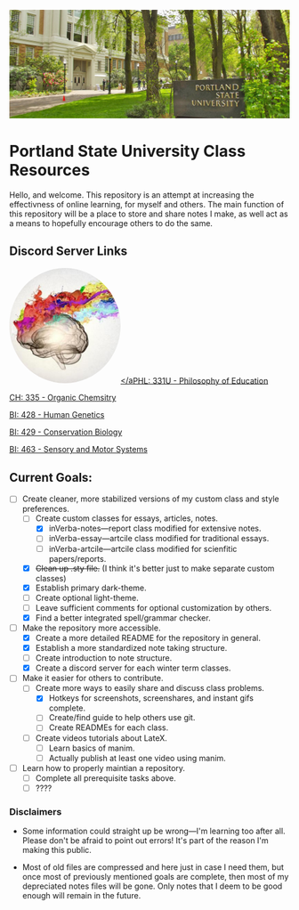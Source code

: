 <p align="center">
  <img src="https://github.com/cullyn-inverba/notes/blob/master/misc/psu.jpg">
</p>

# Portland State University Class Resources
Hello, and welcome. This repository is an attempt at increasing the effectivness of online learning, for myself and others. The main function of this repository will be a place to store and share notes I make, as well act as a means to hopefully encourage others to do the same.

## Discord Server Links
<a href="url"><img src="https://github.com/cullyn-inverba/notes/blob/master/misc/phl-331U.png" height="auto" width="200" style="border-radius:50%"></a[PHL: 331U - Philosophy of Education](https://discord.gg/FwJzW8WGAS)

[CH: 335 - Organic Chemsitry](https://discord.gg/MDR7ze9p2m)

[BI: 428 - Human Genetics](https://discord.gg/JHGNjnSdbB)

[BI: 429 - Conservation Biology](https://discord.gg/r7jkUHNC6b)

[BI: 463 - Sensory and Motor Systems](https://discord.gg/PSTgxwwJ2N)

## Current Goals:
- [ ] Create cleaner, more stabilized versions of my custom class and style preferences.
    - [ ] Create custom classes for essays, articles, notes.
        - [x] inVerba-notes&mdash;report class modified for extensive notes.
        - [ ] inVerba-essay&mdash;artcile class modified for traditional essays.
        - [ ] inVerba-artcile&mdash;artcile class modified for scienfitic papers/reports.
    - [x] ~~Clean up .sty file.~~ (I think it's better just to make separate custom classes)
    - [x] Establish primary dark-theme.
    - [ ] Create optional light-theme.
    - [ ] Leave sufficient comments for optional customization by others.
    - [x] Find a better integrated spell/grammar checker.
- [ ] Make the repository more accessible.
    - [x] Create a more detailed README for the repository in general.
    - [x] Establish a more standardized note taking structure.
    - [ ] Create introduction to note structure.
    - [x] Create a discord server for each winter term classes.
- [ ] Make it easier for others to contribute.
    - [ ] Create more ways to easily share and discuss class problems.
        - [x] Hotkeys for screenshots, screenshares, and instant gifs complete.
        - [ ] Create/find guide to help others use git.
        - [ ] Create READMEs for each class.
    - [ ] Create videos tutorials about LateX.
        - [ ] Learn basics of manim.
        - [ ] Actually publish at least one video using manim.
- [ ] Learn how to properly maintian a repository.
    - [ ] Complete all prerequisite tasks above.
    - [ ] ????

### Disclaimers
* Some information could straight up be wrong&mdash;I'm learning too after all. Please don't be afraid to point out errors! It's part of the reason I'm making this public. 

* Most of old files are compressed and here just in case I need them, but once most of previously mentioned goals are complete, then most of my depreciated notes files will be gone. Only notes that I deem to be good enough will remain in the future.
